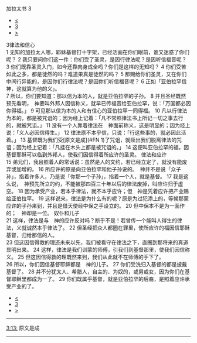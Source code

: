 ﻿





 加拉太书 3




* [<](bible/GAL02.md)
* [3](bible/GAL.md)
* [>](bible/GAL04.md)



 
3律法和信心  
1 无知的加拉太人哪，耶稣基督钉十字架，已经活画在你们眼前，谁又迷惑了你们呢？ 
2 我只要问你们这一件：你们受了圣灵，是因行律法呢？是因听信福音呢？ 
3 你们既靠圣灵入门，如今还靠肉身成全吗？你们是这样的无知吗？ 
4 你们受苦如此之多，都是徒然的吗？难道果真是徒然的吗？ 
5 那赐给你们圣灵，又在你们中间行异能的，是因你们行律法呢？是因你们听信福音呢？ 
6 正如「亚伯拉罕信　神，这就算为他的义」。  
7 所以，你们要知道：那以信为本的人，就是亚伯拉罕的子孙。 
8 并且圣经既然预先看明，　神要叫外邦人因信称义，就早已传福音给亚伯拉罕，说：「万国都必因你得福。」 
9 可见那以信为本的人和有信心的亚伯拉罕一同得福。 
10 凡以行律法为本的，都是被咒诅的；因为经上记着：「凡不常照律法书上所记一切之事去行的，就被咒诅。」 
11 没有一个人靠着律法在　神面前称义，这是明显的；因为经上说：「义人必因信得生。」 
12 律法原不本乎信，只说：「行这些事的，就必因此活着。」 
13 基督既为我们受[原文是成](#FN
1)了咒诅，就赎出我们脱离律法的咒诅；因为经上记着：「凡挂在木头上都是被咒诅的。」 
14 这便叫亚伯拉罕的福，因基督耶稣可以临到外邦人，使我们因信得着所应许的圣灵。 律法和应许  
15 弟兄们，我且照着人的常话说：虽然是人的文约，若已经立定了，就没有能废弃或加增的。 
16 所应许的原是向亚伯拉罕和他子孙说的。　神并不是说「众子孙」，指着许多人，乃是说「你那一个子孙」，指着一个人，就是基督。 
17 我是这么说，　神预先所立的约，不能被那四百三十年以后的律法废掉，叫应许归于虚空。 
18 因为承受产业，若本乎律法，就不本乎应许；但　神是凭着应许把产业赐给亚伯拉罕。 
19 这样说来，律法是为什么有的呢？原是为过犯添上的，等候那蒙应许的子孙来到，并且是借天使经中保之手设立的。 
20 但中保本不是为一面作的；　神却是一位。 奴仆和儿子  
21 这样，律法是与　神的应许反对吗？断乎不是！若曾传一个能叫人得生的律法，义就诚然本乎律法了。 
22 但圣经把众人都圈在罪里，使所应许的福因信耶稣基督，归给那信的人。  
23 但这因信得救的理还未来以先，我们被看守在律法之下，直圈到那将来的真道显明出来。 
24 这样，律法是我们训蒙的师傅，引我们到基督那里，使我们因信称义。 
25 但这因信得救的理既然来到，我们从此就不在师傅的手下了。  
26 所以，你们因信基督耶稣都是　神的儿子。 
27 你们受洗归入基督的都是披戴基督了。 
28 并不分犹太人、希腊人，自主的、为奴的，或男或女，因为你们在基督耶稣里都成为一了。 
29 你们既属乎基督，就是亚伯拉罕的后裔，是照着应许承受产业的了。 
* [<](bible/GAL02.md)
* [3](bible/GAL.md)
* [>](bible/GAL04.md)





---


[3:13:](#V13)
原文是成




---









